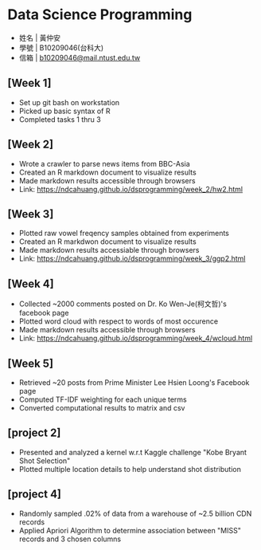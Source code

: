 # Data Science Programming
* 姓名 | 黃仲安
* 學號 | B10209046(台科大)
* 信箱 | b10209046@mail.ntust.edu.tw

## [Week 1]
* Set up git bash on workstation
* Picked up basic syntax of R
* Completed tasks 1 thru 3

## [Week 2]
* Wrote a crawler to parse news items from BBC-Asia
* Created an R markdown document to visualize results
* Made markdown results accessible through browsers
* Link: https://ndcahuang.github.io/dsprogramming/week_2/hw2.html
## [Week 3]
* Plotted raw vowel freqency samples obtained from experiments
* Created an R markdwon document to visualize results
* Made markdown results accessiable through browsers
* Link: https://ndcahuang.github.io/dsprogramming/week_3/ggp2.html
## [Week 4]
* Collected ~2000 comments posted on Dr. Ko Wen-Je(柯文哲)'s facebook 
page
* Plotted word cloud with respect to words of most occurence
* Made markdown results accessible through browsers
* Link: https://ndcahuang.github.io/dsprogramming/week_4/wcloud.html

## [Week 5]
* Retrieved ~20 posts from Prime Minister Lee Hsien Loong's Facebook page
* Computed TF-IDF weighting for each unique terms
* Converted computational results to matrix and csv

## [project 2]
* Presented and analyzed a kernel w.r.t Kaggle challenge "Kobe Bryant 
Shot Selection"
* Plotted multiple location details to help understand shot 
distribution

## [project 4]
* Randomly sampled .02% of data from a warehouse of ~2.5 billion CDN records
* Applied Apriori Algorithm to determine association between "MISS" records and 3 chosen columns
